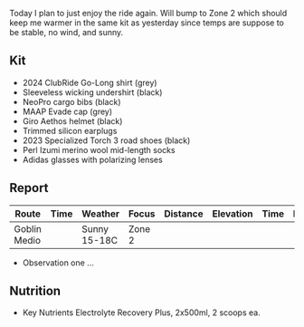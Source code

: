 Today I plan to just enjoy the ride again. Will bump to Zone 2 which should keep me warmer in the same kit as yesterday since temps are suppose to be stable, no wind, and sunny.
## Kit

- 2024 ClubRide Go-Long shirt (grey)
- Sleeveless wicking undershirt (black)
- NeoPro cargo bibs (black)
- MAAP Evade cap (grey)
- Giro Aethos helmet (black)
- Trimmed silicon earplugs
- 2023 Specialized Torch 3 road shoes (black)
- Perl Izumi merino wool mid-length socks
- Adidas glasses with polarizing lenses
## Report

| Route        | Time | Weather      | Focus  | Distance | Elevation | Time | NPower | TSS |
| ------------ | ---- | ------------ | ------ | -------- | --------- | ---- | ------ | --- |
| Goblin Medio |      | Sunny 15-18C | Zone 2 |          |           |      |        |     |

- Observation one ...
## Nutrition

- Key Nutrients Electrolyte Recovery Plus, 2x500ml, 2 scoops ea.








